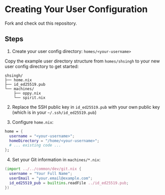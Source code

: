 # Creating Your User Configuration

Fork and check out this repository.

## Steps

1. Create your user config directory: `homes/<your-username>`

Copy the example user directory structure from `homes/shsingh` to your new user config directory to get started:

```
shsingh/
├── home.nix
├── id_ed25519.pub
└── machines/
    ├── oppy.nix
    └── spirit.nix

```

2. Replace the SSH public key in `id_ed25519.pub` with your own public key (which is in your `~/.ssh/id_ed25519.pub`)

3. Configure `home.nix`:
```nix
home = {
  username = "<your-username>";
  homeDirectory = "/home/<your-username>";
  # ... existing code ...
};
```

4. Set your Git information in `machines/*.nix`:
```nix
(import ../../common/dev/git.nix {
  username = "Your Full Name";
  userEmail = "your.email@example.com";
  id_ed25519_pub = builtins.readFile ../id_ed25519.pub;
})
```
